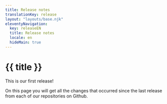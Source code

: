 ```yaml
---
title: Release notes
translationKey: release
layout: "layouts/base.njk"
eleventyNavigation:
  key: releaseEN
  title: Release notes
  locale: en
  hideMain: true
---
```


# {{ title }}

This is our first release!

On this page you will get all the changes that occurred since the last release from each of our repositories on Github.

